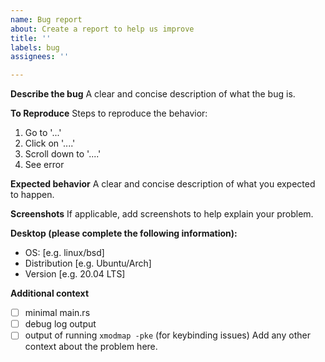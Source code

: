 ```yaml
---
name: Bug report
about: Create a report to help us improve
title: ''
labels: bug
assignees: ''

---
```


**Describe the bug**
A clear and concise description of what the bug is.

**To Reproduce**
Steps to reproduce the behavior:
1. Go to '...'
2. Click on '....'
3. Scroll down to '....'
4. See error

**Expected behavior**
A clear and concise description of what you expected to happen.

**Screenshots**
If applicable, add screenshots to help explain your problem.

**Desktop (please complete the following information):**
 - OS: [e.g. linux/bsd]
 - Distribution [e.g. Ubuntu/Arch]
 - Version [e.g. 20.04 LTS]

**Additional context**
- [ ] minimal main.rs
- [ ] debug log output
- [ ] output of running `xmodmap -pke` (for keybinding issues)
Add any other context about the problem here.
